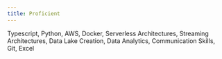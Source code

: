 ```yaml
---
title: Proficient
---
```


Typescript, Python, AWS, Docker, Serverless Architectures, Streaming Architectures, Data Lake Creation, Data Analytics, Communication Skills, Git, Excel